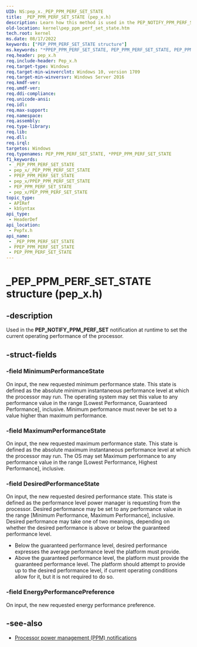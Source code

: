 ```yaml
---
UID: NS:pep_x._PEP_PPM_PERF_SET_STATE
title: _PEP_PPM_PERF_SET_STATE (pep_x.h)
description: Learn how this method is used in the PEP_NOTIFY_PPM_PERF_SET notification at runtime to set the current operating performance of the processor.  .
old-location: kernel\pep_ppm_perf_set_state.htm
tech.root: kernel
ms.date: 08/17/2022
keywords: ["PEP_PPM_PERF_SET_STATE structure"]
ms.keywords: "*PPEP_PPM_PERF_SET_STATE, PEP_PPM_PERF_SET_STATE, PEP_PPM_PERF_SET_STATE structure [Kernel-Mode Driver Architecture], PPEP_PPM_PERF_SET_STATE, PPEP_PPM_PERF_SET_STATE structure pointer [Kernel-Mode Driver Architecture], _PEP_PPM_PERF_SET_STATE, kernel.pep_ppm_perf_set_state, pepfx/PEP_PPM_PERF_SET_STATE, pepfx/PPEP_PPM_PERF_SET_STATE"
req.header: pep_x.h
req.include-header: Pep_x.h
req.target-type: Windows
req.target-min-winverclnt: Windows 10, version 1709
req.target-min-winversvr: Windows Server 2016
req.kmdf-ver: 
req.umdf-ver: 
req.ddi-compliance: 
req.unicode-ansi: 
req.idl: 
req.max-support: 
req.namespace: 
req.assembly: 
req.type-library: 
req.lib: 
req.dll: 
req.irql: 
targetos: Windows
req.typenames: PEP_PPM_PERF_SET_STATE, *PPEP_PPM_PERF_SET_STATE
f1_keywords:
 - _PEP_PPM_PERF_SET_STATE
 - pep_x/_PEP_PPM_PERF_SET_STATE
 - PPEP_PPM_PERF_SET_STATE
 - pep_x/PPEP_PPM_PERF_SET_STATE
 - PEP_PPM_PERF_SET_STATE
 - pep_x/PEP_PPM_PERF_SET_STATE
topic_type:
 - APIRef
 - kbSyntax
api_type:
 - HeaderDef
api_location:
 - Pepfx.h
api_name:
 - _PEP_PPM_PERF_SET_STATE
 - PPEP_PPM_PERF_SET_STATE
 - PEP_PPM_PERF_SET_STATE
---
```


# _PEP_PPM_PERF_SET_STATE structure (pep_x.h)

## -description

Used in the **PEP_NOTIFY_PPM_PERF_SET** notification at runtime to set the current operating performance of the processor.

## -struct-fields

### -field MinimumPerformanceState

On input, the new requested minimum performance state. This state is defined as the absolute minimum instantaneous performance level at which the processor may run. The operating system may set this value to any performance value in the range [Lowest Performance, Guaranteed Performance], inclusive. Minimum performance must never be set to a value higher than maximum performance.

### -field MaximumPerformanceState

On input, the new requested maximum performance state. This state is defined as the absolute maximum instantaneous performance level at which the processor may run. The OS may set Maximum performance to any performance value in the range [Lowest Performance, Highest Performance], inclusive.

### -field DesiredPerformanceState

On input, the new requested desired performance state. This state is defined as the performance level power manager is requesting from the processor. Desired performance may be set to any performance value in the range [Minimum Performance, Maximum Performance], inclusive. Desired performance may take one of two meanings, depending on whether the desired performance is above or below the guaranteed performance level.

- Below the guaranteed performance level, desired performance expresses the average performance level the platform must provide.  
- Above the guaranteed performance level, the platform must provide the guaranteed performance level. The platform should attempt to provide up to the desired performance level, if current operating conditions allow for it, but it is not required to do so.

### -field EnergyPerformancePreference

On input, the new requested energy performance preference.

## -see-also

- [Processor power management (PPM) notifications](/windows-hardware/drivers/kernel/ppm-notifications)

